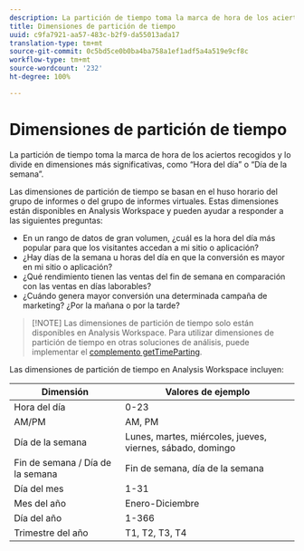 ```yaml
---
description: La partición de tiempo toma la marca de hora de los aciertos recogidos y lo divide en dimensiones más significativas, como “Hora del día” o “Día de la semana”.
title: Dimensiones de partición de tiempo
uuid: c9fa7921-aa57-483c-b2f9-da55013ada17
translation-type: tm+mt
source-git-commit: 0c5bd5ce0b0ba4ba758a1ef1adf5a4a519e9cf8c
workflow-type: tm+mt
source-wordcount: '232'
ht-degree: 100%

---
```



# Dimensiones de partición de tiempo

La partición de tiempo toma la marca de hora de los aciertos recogidos y lo divide en dimensiones más significativas, como “Hora del día” o “Día de la semana”.

Las dimensiones de partición de tiempo se basan en el huso horario del grupo de informes o del grupo de informes virtuales. Estas dimensiones están disponibles en Analysis Workspace y pueden ayudar a responder a las siguientes preguntas:

* En un rango de datos de gran volumen, ¿cuál es la hora del día más popular para que los visitantes accedan a mi sitio o aplicación?
* ¿Hay días de la semana u horas del día en que la conversión es mayor en mi sitio o aplicación?
* ¿Qué rendimiento tienen las ventas del fin de semana en comparación con las ventas en días laborables?
* ¿Cuándo genera mayor conversión una determinada campaña de marketing? ¿Por la mañana o por la tarde?

>[!NOTE] Las dimensiones de partición de tiempo solo están disponibles en Analysis Workspace. Para utilizar dimensiones de partición de tiempo en otras soluciones de análisis, puede implementar el [complemento getTimeParting](https://docs.adobe.com/content/help/es-ES/analytics/implementation/vars/plugins/gettimeparting.html).

Las dimensiones de partición de tiempo en Analysis Workspace incluyen:

| Dimensión | Valores de ejemplo |
|--- |--- |
| Hora del día | 0-23 |
| AM/PM | AM, PM |
| Día de la semana | Lunes, martes, miércoles, jueves, viernes, sábado, domingo |
| Fin de semana / Día de la semana | Fin de semana, día de la semana |
| Día del mes | 1-31 |
| Mes del año | Enero-Diciembre |
| Día del año | 1-366 |
| Trimestre del año | T1, T2, T3, T4 |

